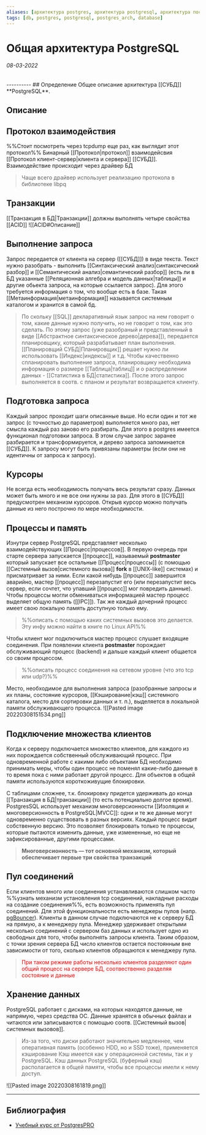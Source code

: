 ```yaml
---
aliases: [архитектура postgres, архитектура postgresql, архитектура постгреса, СУБД postgres, архитектура СУБД]
tags: [db, postgres, postgresql, postgres_arch, database]
---
```

# Общая архитектура PostgreSQL
<h6>08-03-2022</h6>
----------
## Определение
Общее описание архитектура [[СУБД]] **PostgreSQL**.

## Описание

## Протокол взаимодействия
%%Стоит посмотреть через tcpdump еще раз, как выглядит этот протокол%%
Бинарный [[Протокол|протокол]] взаимодейсвия [[Протокол клиент-сервер|клиента и сервера]] [[СУБД]]. Взаимодействие происходит через драйвер БД
> Чаще всего драйвер использует реализацию протокола в библиотеке libpq

## Транзакции
[[Транзакция в БД|Транзакции]] должны выполнять четыре свойства [[ACID]] ![[ACID#Описание]]
## Выполнение запроса
Запрос передается от клиента на сервер ([[СУБД]]) в виде текста. Текст нужно разобрать - выполнить [[Синтаксический анализ|синтаксический разбор]] и [[Семантический анализ|семантический разбор]] (есть ли в БД указанные [[Реляционная алгебра и модель данных|таблицы]] и другие обьекта запроса, на которые ссылается запрос). Для этого требуется информация о том, что вообще есть в базе. Такая [[Метаинформация|метаинформация]] называется системным каталогом и хранится в самой бд.
>По скольку [[SQL]] декларативный язык запрос на нем говорит о том, какие данные нужно получить, но не говорит о том, как это сделать. По этому запрос (уже разобраный и представленный в виде [[Абстрактное синтаксическое дерево|дерева]]), передается планировщику, который разрабатывает план выполнения. [[Планировщий СУБД|Планировщик]] решает нужно ли использовать [[Индекс|индексы]] и т.д. Чтобы качественно спланировать выполнение запроса, планировщику необходима информация о размере [[Таблица|таблиц]] и о распределении данных - [[Статистика в БД|статистика]]. После этого запрос выполняется в соотв. с планом и результат возвращается клиенту.

## Подготовка запроса
Каждый запрос проходит шаги описанные выше. Но если один и тот же запрос (с точностью до параметров) выполняется много раз, нет смысла каждый раз заново его разбирать. Для этого в postgres имеется функционал подготовки запроса. В этом случае запрос заранее разбирается и трансформируется, и дерево запроса запоминается [[СУБД]]. К запросу могут быть привязаны параметры (если они не идентичны от запроса к запросу).

## Курсоры
Не всегда есть необходимость получать весь результат сразу. Данных может быть много и не все они нужны за раз. Для этого в [[СУБД]] предусмотрен механизм курсоров.
Открыв курсор можно получать данные из него построчно по мере необходимости.

## Процессы и память
Изнутри сервер PostgreSQL представляет несколько взаимодействующих [[Процесс|процессов]].
В первую очередь при старте сервера запускается [[процесс]], называемый **postmaster** который запускает все остальные [[Процесс|процессы]] (с помощью [[Системный вызов|системного вызова]] **fork** в [[UNIX-like]] системах) и присматривает за ними. Если какой нибудь [[процесс]] завершится аварийно, мастер [[процесс]] перезапустит его (или перезапустит весь сервер, если сочтет, что упавший [[процесс]] мог повредить данные). Чтобы процессы могли обмениваться информацией мастер процесс выделяет общую память ([[IPC]]). Так же каждый дочерний процесс имеет свою локальую память доступную только ему.
>%%описать с помощью каких системных вызовов это делается. Эту инфу можно найти в книге по Linux API%%

Чтобы клиент мог подключиться мастер процесс слушает входящие соединения. При появлении клиента **postmaster** порождает обслуживающий процесс (backend) и дальше каждый клиент общается со своим процессом.
>%%описать процесс соединения на сетевом уровне (что это tcp или udp?)%%

Место, необходимое для выполнения запроса (разобранные запросы и их планы, состояние курсоров, [[Кэширование|кэш]] системного каталога, место для сортировки данных и т. п.), выделяется в локальной памяти обслуживающего процесса.
![[Pasted image 20220308151534.png]]

## Подключение множества клиентов
Когда к серверу подключается множество клиентов, для каждого из них порождается собственный обслуживающий процесс. При одновременной работе с какими либо объектами БД необходимо принимать меры, чтобы один процесс не поменял какие-либо данные в то время пока с ними работает другой процесс.
Для объектов в общей памяти используются короткоживущие блокировки. 

С таблицами сложнее, т.к. блокировку придется удерживать до конца [[Транзакция в БД|транзакции]] (то есть потенциально долгое время). PostgresSQL использует механизм многоверсионности [[Изоляция и многоверсионность в PostgreSQL|MVCC]]: одни и те же данные могут одновременно существовать в разных версиях. Каждый процесс видит собственную версию. Это позволяет блокировать только те процессы, которые пытаются изменить данные, уже измененные, но еще не зафиксированные, другими процессами.
>**Многоверсионность — тот основной механизм, который обеспечивает первые три свойства транзакций**

## Пул соединений
Если клиентов много или соединения устанавливаются слишком часто
%%узнать механизм установления tcp соединений, накладные расходы на создание соединения%%, есть возможность применять пул соединений. Для этой функциональности есть менеджеры пулов (напр. [pgBouncer](https://www.pgbouncer.org/)). Клиенты в данном случае подключаются не к серверу БД на прямую, а к менеджеру пула.  Менеджер удерживает открытыми несколько соединений с сервером баз данных и использует одно из свободных для того, чтобы выполнять запросы клиента. Таким образом, с точки зрения сервера БД число клиентов остается постоянным вне зависимости от того, сколько клиентов обращаются к менеджеру пула.
> <span style='color:red'>При таком режиме работы несколько клиентов разделяют один общий процесс на сервере БД, соотвественно разделяя состояние и данные</span> 

## Хранение данных
PostgreSQL работает с дисками, на которых находятся данные, не напрямую, через средства ОС. Данные хранятся в обычных файлах и читаются или записываются с помощью соотв. [[Системный вызов|системных вызовов]]. 
>Из-за того, что диски работают значительно медленнее, чем оперативная память (особенно HDD, но и SSD тоже), применяется кэширование
>Кэш имеется как у операционной системы, так и у PostgreSQL. Кэш данных PostgreSQL (буферный кэш) располагается в общей памяти, чтобы все процессы имели к нему доступ.

![[Pasted image 20220308161819.png]]

---
## Библиография
- [Учебный курс от PostgresPRO](https://edu.postgrespro.ru/dba1/dba1_04_arch_general.pdf)
